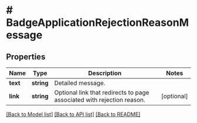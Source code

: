 # # BadgeApplicationRejectionReasonMessage

## Properties

Name | Type | Description | Notes
------------ | ------------- | ------------- | -------------
**text** | **string** | Detailed message. | 
**link** | **string** | Optional link that redirects to page associated with rejection reason. | [optional] 

[[Back to Model list]](../../README.md#documentation-for-models) [[Back to API list]](../../README.md#documentation-for-api-endpoints) [[Back to README]](../../README.md)


